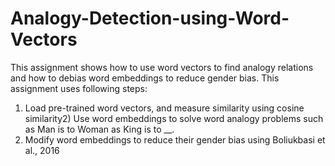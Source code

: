 # Analogy-Detection-using-Word-Vectors
This assignment shows how to use word vectors to find analogy relations and how to debias word embeddings to reduce gender bias.
This assignment uses following steps:
1) Load pre-trained word vectors, and measure similarity using cosine similarity2) Use word embeddings to solve word analogy problems such as Man is to Woman as King is to __.
3) Modify word embeddings to reduce their gender bias using Boliukbasi et al., 2016
